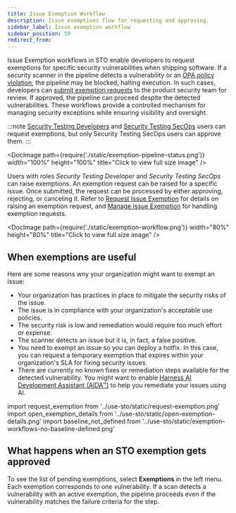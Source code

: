 ```yaml
---
title: Issue Exemption Workflow
description: Issue exemptions flow for requesting and approving.
sidebar_label: Issue exemption workflow
sidebar_position: 59
redirect_from: 
---
```


Issue Exemption workflows in STO enable developers to request exemptions for specific security vulnerabilities when shipping software. If a security scanner in the pipeline detects a vulnerability or an [OPA policy violation](/docs/security-testing-orchestration/policies/enforce-opa-policies), the pipeline may be blocked, halting execution. In such cases, developers can [submit exemption requests](/docs/security-testing-orchestration/exemptions/exemption-workflows) to the product security team for review. If approved, the pipeline can proceed despite the detected vulnerabilities. These workflows provide a controlled mechanism for managing security exceptions while ensuring visibility and oversight.

:::note 
[Security Testing Developers](/docs/security-testing-orchestration/get-started/onboarding-guide#add-security-testing-roles) and [Security Testing SecOps](/docs/security-testing-orchestration/get-started/onboarding-guide#add-security-testing-roles) users can request exemptions, but only Security Testing SecOps users can approve them.
::: 

<DocImage path={require('./static/exemption-pipeline-status.png')} width="100%" height="100%" title="Click to view full size image" />


Users with roles *Security Testing Developer* and *Security Testing SecOps* can raise exemptions. An exemption request can be raised for a specific issue. Once submitted, the request can be processed by either approving, rejecting, or canceling it. Refer to [Request Issue Exemption](/docs/security-testing-orchestration/exemptions/exemption-workflows) for details on raising an exemption request, and [Manage Issue Exemption](/docs/security-testing-orchestration/exemptions/manage-exemptions) for handling exemption requests.

<DocImage path={require('./static/exemption-workflow.png')} width="80%" height="80%" title="Click to view full size image" />


## When exemptions are useful

Here are some reasons wny your organization might want to exempt an issue:

- Your organization has practices in place to mitigate the security risks of the issue.
- The issue is in compliance with your organization's acceptable use policies.
- The security risk is low and remediation would require too much effort or expense.
- The scanner detects an issue but it is, in fact, a false positive.
- You need to exempt an issue so you can deploy a hotfix. In this case, you can request a temporary exemption that expires within your organization's SLA for fixing security issues.
- There are currently no known fixes or remediation steps available for the detected vulnerability. You might want to enable [Harness AI Development Assistant (AIDA™)](/docs/security-testing-orchestration/remediations/ai-based-remediations) to help you remediate your issues using AI.


import request_exemption from '../use-sto/static/request-exemption.png'
import open_exemption_details from '../use-sto/static/open-exemption-details.png'
import baseline_not_defined from '../use-sto/static/exemption-workflows-no-baseline-defined.png'

## What happens when an STO exemption gets approved

To see the list of pending exemptions, select **Exemptions** in the left menu. Each exemption corresponds to one vulnerability. If a scan detects a vulnerability with an active exemption, the pipeline proceeds even if the vulnerability matches the failure criteria for the step.

<!-- ## Important notes for exemptions in STO

This topic assumes that you have the following:

* An STO pipeline as described in [Set up Harness for STO](../get-started/onboarding-guide.md).
* The scan step has failure criteria specified.

  STO supports two methods for specifying failure criteria: 

   - [Fail on Severity](/docs/security-testing-orchestration/get-started/key-concepts/fail-pipelines-by-severity)  Every scan step has a Fail on Severity setting that fails the step if the scan detects any issues with the specified severity or higher. 

   - [OPA policies](/docs/security-testing-orchestration/policies/create-opa-policies) You can use Harness Policy as Code to write and enforce policies based on severity, reference ID, title, CVE age, STO output variables, and number of occurrences.

* At least one successful build with a set of detected security issues. 
* Security Testing Developer or [Security Testing SecOps](/docs/security-testing-orchestration/get-started/onboarding-guide#add-security-testing-roles)  user permissions are required to [request exemptions](#request-an-sto-exemption).
* Only Security Testing SecOps users can [review, approve, reject,](#review-an-sto-exemption) and [update](#good-practice-review-and-update-sto-exemptions-periodically) exemptions.   -->
